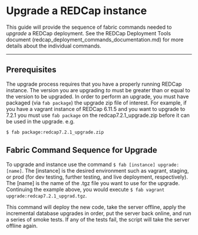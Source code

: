 # Upgrade a REDCap instance

This guide will provide the sequence of fabric commands needed to *upgrade* a REDCap deployment. See the REDCap Deployment Tools document (redcap_deployment_commands_documentation.md) for more details about the individual commands.

---

## Prerequisites  
The upgrade process requires that you have a properly running REDCap instance. The version you are upgrading *to* must be greater than or equal to the version to be upgraded. In order to perform an upgrade, you must have packaged (via `fab package`) the upgrade zip file of interest. For example, if you have a vagrant instance of REDCap 6.11.5 and you want to upgrade to 7.2.1 you must use `fab package` on the redcap7.2.1_upgrade.zip before it can be used in the upgrade.  e.g. 

    $ fab package:redcap7.2.1_upgrade.zip

## Fabric Command Sequence for Upgrade
To upgrade and instance use the command `$ fab [instance] upgrade:[name]`. The [instance] is the desired environment such as vagrant, staging, or prod (for dev testing, further testing, and live deployment, respectively). The [name] is the name of the .tgz file you want to use for the upgrade. Continuing the example above, you would execute `$ fab vagrant upgrade:redcap7.2.1_upgrad.tgz`.  

This command will deploy the new code, take the server offline, apply the incremental database upgrades in order, put the server back online, and run a series of smoke tests. If any of the tests fail, the script will take the server offline again. 

